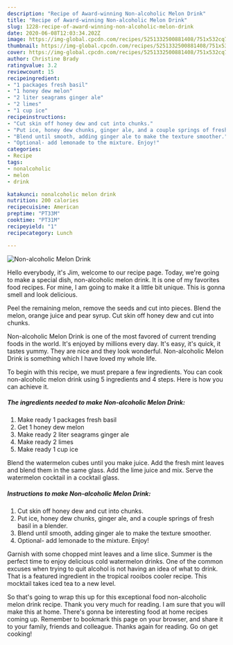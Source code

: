 ```yaml
---
description: "Recipe of Award-winning Non-alcoholic Melon Drink"
title: "Recipe of Award-winning Non-alcoholic Melon Drink"
slug: 1228-recipe-of-award-winning-non-alcoholic-melon-drink
date: 2020-06-08T12:03:34.202Z
image: https://img-global.cpcdn.com/recipes/5251332500881408/751x532cq70/non-alcoholic-melon-drink-recipe-main-photo.jpg
thumbnail: https://img-global.cpcdn.com/recipes/5251332500881408/751x532cq70/non-alcoholic-melon-drink-recipe-main-photo.jpg
cover: https://img-global.cpcdn.com/recipes/5251332500881408/751x532cq70/non-alcoholic-melon-drink-recipe-main-photo.jpg
author: Christine Brady
ratingvalue: 3.2
reviewcount: 15
recipeingredient:
- "1 packages fresh basil"
- "1 honey dew melon"
- "2 liter seagrams ginger ale"
- "2 limes"
- "1 cup ice"
recipeinstructions:
- "Cut skin off honey dew and cut into chunks."
- "Put ice, honey dew chunks, ginger ale, and a couple springs of fresh basil in a blender."
- "Blend until smooth, adding ginger ale to make the texture smoother."
- "Optional- add lemonade to the mixture. Enjoy!"
categories:
- Recipe
tags:
- nonalcoholic
- melon
- drink

katakunci: nonalcoholic melon drink 
nutrition: 200 calories
recipecuisine: American
preptime: "PT33M"
cooktime: "PT31M"
recipeyield: "1"
recipecategory: Lunch

---
```



![Non-alcoholic Melon Drink](https://img-global.cpcdn.com/recipes/5251332500881408/751x532cq70/non-alcoholic-melon-drink-recipe-main-photo.jpg)

Hello everybody, it's Jim, welcome to our recipe page. Today, we're going to make a special dish, non-alcoholic melon drink. It is one of my favorites food recipes. For mine, I am going to make it a little bit unique. This is gonna smell and look delicious.

Peel the remaining melon, remove the seeds and cut into pieces. Blend the melon, orange juice and pear syrup. Cut skin off honey dew and cut into chunks.

Non-alcoholic Melon Drink is one of the most favored of current trending foods in the world. It's enjoyed by millions every day. It's easy, it's quick, it tastes yummy. They are nice and they look wonderful. Non-alcoholic Melon Drink is something which I have loved my whole life.


To begin with this recipe, we must prepare a few ingredients. You can cook non-alcoholic melon drink using 5 ingredients and 4 steps. Here is how you can achieve it.

<!--inarticleads1-->

##### The ingredients needed to make Non-alcoholic Melon Drink:

1. Make ready 1 packages fresh basil
1. Get 1 honey dew melon
1. Make ready 2 liter seagrams ginger ale
1. Make ready 2 limes
1. Make ready 1 cup ice


Blend the watermelon cubes until you make juice. Add the fresh mint leaves and blend them in the same glass. Add the lime juice and mix. Serve the watermelon cocktail in a cocktail glass. 

<!--inarticleads2-->

##### Instructions to make Non-alcoholic Melon Drink:

1. Cut skin off honey dew and cut into chunks.
1. Put ice, honey dew chunks, ginger ale, and a couple springs of fresh basil in a blender.
1. Blend until smooth, adding ginger ale to make the texture smoother.
1. Optional- add lemonade to the mixture. Enjoy!


Garnish with some chopped mint leaves and a lime slice. Summer is the perfect time to enjoy delicious cold watermelon drinks. One of the common excuses when trying to quit alcohol is not having an idea of what to drink. That is a featured ingredient in the tropical rooibos cooler recipe. This mocktail takes iced tea to a new level. 

So that's going to wrap this up for this exceptional food non-alcoholic melon drink recipe. Thank you very much for reading. I am sure that you will make this at home. There's gonna be interesting food at home recipes coming up. Remember to bookmark this page on your browser, and share it to your family, friends and colleague. Thanks again for reading. Go on get cooking!
